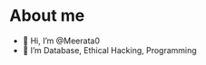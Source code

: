 # About me
- 👋 Hi, I’m @Meerata0
- 👀 I’m Database, Ethical Hacking, Programming

<!---
Meerata0/Meerata0 is a ✨ special ✨ repository because its `README.md` (this file) appears on your GitHub profile.
You can click the Preview link to take a look at your changes.
--->
